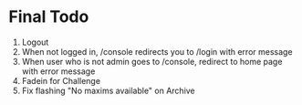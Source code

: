# Final Todo

1. Logout
2. When not logged in, /console redirects you to /login with error message
3. When user who is not admin goes to /console, redirect to home page with error message
4. Fadein for Challenge
5. Fix flashing "No maxims available" on Archive
